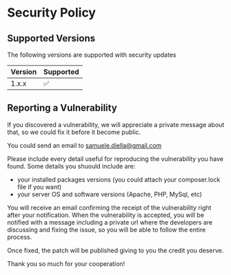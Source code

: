 # Security Policy

## Supported Versions

The following versions are supported with security updates

| Version | Supported          |
| ------- | ------------------ |
| 1.x.x   | :white_check_mark: |

## Reporting a Vulnerability

If you discovered a vulnerability, we will appreciate a private message about that,
so we could fix it before it become public.

You could send an email to samuele.diella@gmail.com

Please include every detail useful for reproducing the vulnerability you have found.
Some details you shuould include are:
* your installed packages versions (you could attach your composer.lock file if you want)
* your server OS and software versions (Apache, PHP, MySql, etc)

You will receive an email confirming the receipt of the vulnerability right after your notification.
When the vulnerability is accepted, you will be notified with a message including a private url 
where the developers are discussing and fixing the issue, so you will be able to follow the entire process.

Once fixed, the patch will be published giving to you the credit you deserve.

Thank you so much for your cooperation!
